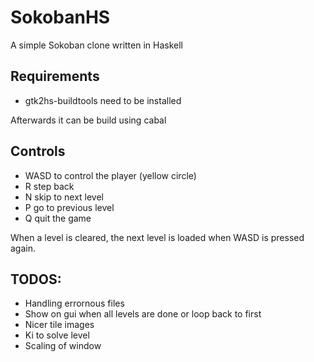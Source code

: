 # SokobanHS

A simple Sokoban clone written in Haskell

## Requirements

* gtk2hs-buildtools need to be installed

Afterwards it can be build using cabal

## Controls

* WASD to control the player (yellow circle)
* R step back
* N skip to next level
* P go to previous level
* Q quit the game

When a level is cleared, the next level is loaded when WASD is pressed again.


## TODOS:

* Handling errornous files
* Show on gui when all levels are done or loop back to first
* Nicer tile images
* Ki to solve level
* Scaling of window
